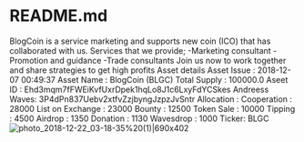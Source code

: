 # README.md
BlogCoin is a service marketing and supports new coin (ICO) that has collaborated with us.  Services that we provide;  -Marketing consultant -Promotion and guidance -Trade consultants  Join us now to work together and share strategies to get high profits  Asset details Asset  Issue : 2018-12-07 00:49:37 Asset Name : BlogCoin (BLGC) Total Supply : 100000.0 Aseet ID :  Ehd3mqm7fFWEiKvfUxrDpek1hqLo8J1c6LxyFdYCSkes  Andreess Waves:  3P4dPn837Uebv2xtfvZzjbyngJzpzJvSntr  Allocation : Cooperation : 28000 List on Exchange : 23000  Bounty : 12500 Token Sale : 10000 Tipping : 4500 Airdrop : 1350 Donation : 1130 Wavesdrop : 1000   Ticker: BLGC    ![photo_2018-12-22_03-18-35%20(1)|690x402](upload://gHihSq673cIKtPH727IvJ7NbVnz.jpeg)
